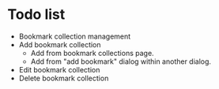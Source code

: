 # Todo list

* Bookmark collection management
* Add bookmark collection
	* Add from bookmark collections page.
	* Add from "add bookmark" dialog within another dialog.
* Edit bookmark collection
* Delete bookmark collection